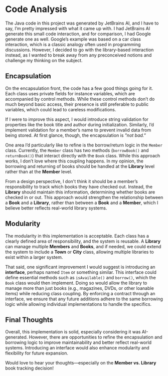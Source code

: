 # Code Analysis
The Java code in this project was generated by JetBrains AI, and I have to say, I’m pretty impressed with what it came up with. I had JetBrains AI generate this small code interaction, and for comparison, I had Google generate one as well. Google’s example was based on a car class interaction, which is a classic analogy often used in programming discussions. However, I decided to go with the library-based interaction instead, as I wanted to break away from any preconceived notions and challenge my thinking on the subject.

## Encapsulation

On the encapsulation front, the code has a few good things going for it. Each class uses private fields for instance variables, which are accompanied by control methods. While these control methods don’t do much beyond basic access, their presence is still preferable to public variables, which could lead to careless modifications.

If I were to improve this aspect, I would introduce string validation for properties like the book title and author during initialization. Similarly, I’d implement validation for a member’s name to prevent invalid data from being stored. At first glance, though, the encapsulation is *"not bad."*

One area I’d particularly like to refine is the borrow/return logic in the `Member` class. Currently, the `Member` class has two methods (`borrowBook()` and `returnBook()`) that interact directly with the `Book` class. While this approach works, I don’t love where this coupling happens. In my opinion, the borrowing and returning of books should be handled at the **Library** level rather than at the **Member** level.

From a design perspective, I don't think it should be a member’s responsibility to track which books they have checked out. Instead, the **Library** should maintain this information, determining whether books are checked in or out. This approach would strengthen the relationship between a **Book** and a **Library**, rather than between a **Book** and a **Member**, which I believe better reflects real-world library systems.

## Modularity

The modularity in this implementation is acceptable. Each class has a clearly defined area of responsibility, and the system is reusable. A **Library** can manage multiple **Members** and **Books**, and if needed, we could extend the system to include a **Town** or **City** class, allowing multiple libraries to exist within a larger system.

That said, one significant improvement I would suggest is introducing an **interface**, perhaps named `Item` or something similar. This interface could define essential methods such as `isAvailable()` and `borrow()`, which the `Book` class would then implement. Doing so would allow the library to manage more than just books (e.g., magazines, DVDs, or other loanable items) while reducing class coupling. By enforcing a contract through an interface, we ensure that any future additions adhere to the same borrowing logic while allowing individual implementations to handle the specifics.

## Final Thoughts

Overall, this implementation is solid, especially considering it was AI-generated. However, there are opportunities to refine the encapsulation and borrowing logic to improve maintainability and better reflect real-world systems. Introducing an interface would also enhance modularity and flexibility for future expansion.

Would love to hear your thoughts—especially on the **Member vs. Library** book tracking decision!

